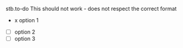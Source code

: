 stb.to-do
This should not work - does not respect the correct format
- x option 1
- [ ] option 2
- [ ] option 3